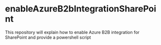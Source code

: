 # enableAzureB2bIntegrationSharePoint
This repository will explain how to enable Azure B2B integration for SharePoint and provide a powershell script
